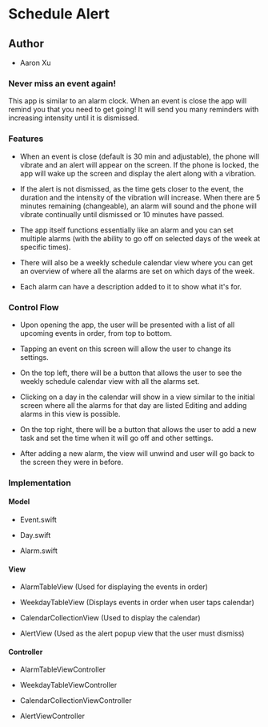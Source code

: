 
# Schedule Alert
## Author
  * Aaron Xu
  
### Never miss an event again! 
This app is similar to an alarm clock. When an event is close the app will 
remind you that you need to get going! It will send you many reminders with
increasing intensity until it is dismissed. 

### Features 
  * When an event is close (default is 30 min and adjustable), the phone will
  vibrate and an alert will appear on the screen. If the phone is locked, the
  app will wake up the screen and display the alert along with a vibration.
  
  * If the alert is not dismissed, as the time gets closer to the event, the
  duration and the intensity of the vibration will increase. When there are 
  5 minutes remaining (changeable), an alarm will sound and the phone will
  vibrate continually until dismissed or 10 minutes have passed.
  
  * The app itself functions essentially like an alarm and you can set
  multiple alarms (with the ability to go off on selected days of the week
  at specific times).
  
  * There will also be a weekly schedule calendar view where you can get an
  overview of where all the alarms are set on which days of the week.
  
  * Each alarm can have a description added to it to show what it's for.
 
### Control Flow
  * Upon opening the app, the user will be presented with a list of all
  upcoming events in order, from top to bottom.
  
  * Tapping an event on this screen will allow the user to change its
  settings.
  
  * On the top left, there will be a button that allows the user
  to see the weekly schedule calendar view with all the alarms set.
  
  * Clicking on a day in the calendar will show in a view similar
  to the initial screen where all the alarms for that day are listed
  Editing and adding alarms in this view is possible.
  
  * On the top right, there will be a button that allows the user
  to add a new task and set the time when it will go off and other settings.
  
  * After adding a new alarm, the view will unwind and user will go back
  to the screen they were in before.
  
### Implementation

#### Model
  * Event.swift
  
  * Day.swift
  
  * Alarm.swift

#### View
  * AlarmTableView (Used for displaying the events in order)
  
  * WeekdayTableView (Displays events in order when user taps calendar)
  
  * CalendarCollectionView (Used to display the calendar)
  
  * AlertView (Used as the alert popup view that the user must dismiss)
  
#### Controller
  * AlarmTableViewController
  
  * WeekdayTableViewController
  
  * CalendarCollectionViewController
  
  * AlertViewController

